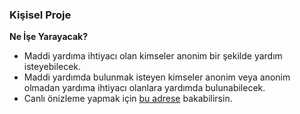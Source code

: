 ### Kişisel Proje

**Ne İşe Yarayacak?**
* Maddi yardıma ihtiyacı olan kimseler anonim bir şekilde yardım isteyebilecek.
* Maddi yardımda bulunmak isteyen kimseler anonim veya anonim olmadan yardıma ihtiyacı olanlara yardımda bulunabilecek.
* Canlı önizleme yapmak için [bu adrese](http://ilteriskeskin.pythonanywhere.com/) bakabilirsin.